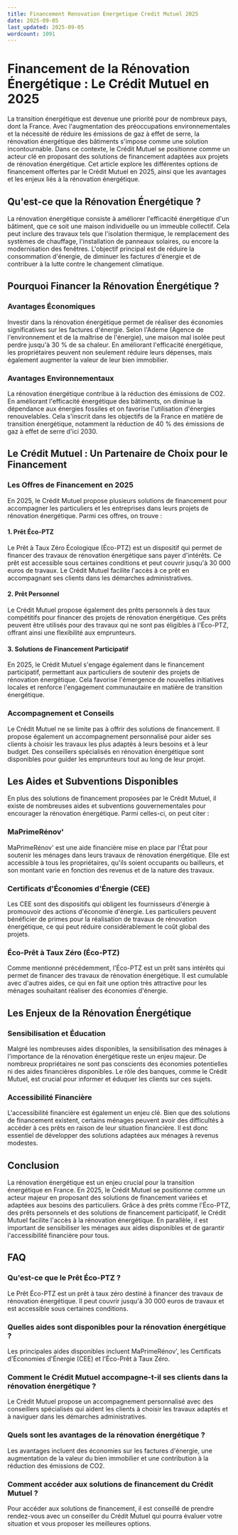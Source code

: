 ```yaml
---
title: Financement Renovation Energetique Credit Mutuel 2025
date: 2025-09-05
last_updated: 2025-09-05
wordcount: 1091
---
```


# Financement de la Rénovation Énergétique : Le Crédit Mutuel en 2025

La transition énergétique est devenue une priorité pour de nombreux pays, dont la France. Avec l'augmentation des préoccupations environnementales et la nécessité de réduire les émissions de gaz à effet de serre, la rénovation énergétique des bâtiments s'impose comme une solution incontournable. Dans ce contexte, le Crédit Mutuel se positionne comme un acteur clé en proposant des solutions de financement adaptées aux projets de rénovation énergétique. Cet article explore les différentes options de financement offertes par le Crédit Mutuel en 2025, ainsi que les avantages et les enjeux liés à la rénovation énergétique.

## Qu'est-ce que la Rénovation Énergétique ?

La rénovation énergétique consiste à améliorer l'efficacité énergétique d'un bâtiment, que ce soit une maison individuelle ou un immeuble collectif. Cela peut inclure des travaux tels que l'isolation thermique, le remplacement des systèmes de chauffage, l'installation de panneaux solaires, ou encore la modernisation des fenêtres. L'objectif principal est de réduire la consommation d'énergie, de diminuer les factures d'énergie et de contribuer à la lutte contre le changement climatique.

## Pourquoi Financer la Rénovation Énergétique ?

### Avantages Économiques

Investir dans la rénovation énergétique permet de réaliser des économies significatives sur les factures d'énergie. Selon l'Ademe (Agence de l'environnement et de la maîtrise de l'énergie), une maison mal isolée peut perdre jusqu'à 30 % de sa chaleur. En améliorant l'efficacité énergétique, les propriétaires peuvent non seulement réduire leurs dépenses, mais également augmenter la valeur de leur bien immobilier.

### Avantages Environnementaux

La rénovation énergétique contribue à la réduction des émissions de CO2. En améliorant l'efficacité énergétique des bâtiments, on diminue la dépendance aux énergies fossiles et on favorise l'utilisation d'énergies renouvelables. Cela s'inscrit dans les objectifs de la France en matière de transition énergétique, notamment la réduction de 40 % des émissions de gaz à effet de serre d'ici 2030.

## Le Crédit Mutuel : Un Partenaire de Choix pour le Financement

### Les Offres de Financement en 2025

En 2025, le Crédit Mutuel propose plusieurs solutions de financement pour accompagner les particuliers et les entreprises dans leurs projets de rénovation énergétique. Parmi ces offres, on trouve :

#### 1. Prêt Éco-PTZ

Le Prêt à Taux Zéro Écologique (Éco-PTZ) est un dispositif qui permet de financer des travaux de rénovation énergétique sans payer d'intérêts. Ce prêt est accessible sous certaines conditions et peut couvrir jusqu'à 30 000 euros de travaux. Le Crédit Mutuel facilite l'accès à ce prêt en accompagnant ses clients dans les démarches administratives.

#### 2. Prêt Personnel

Le Crédit Mutuel propose également des prêts personnels à des taux compétitifs pour financer des projets de rénovation énergétique. Ces prêts peuvent être utilisés pour des travaux qui ne sont pas éligibles à l'Éco-PTZ, offrant ainsi une flexibilité aux emprunteurs.

#### 3. Solutions de Financement Participatif

En 2025, le Crédit Mutuel s'engage également dans le financement participatif, permettant aux particuliers de soutenir des projets de rénovation énergétique. Cela favorise l'émergence de nouvelles initiatives locales et renforce l'engagement communautaire en matière de transition énergétique.

### Accompagnement et Conseils

Le Crédit Mutuel ne se limite pas à offrir des solutions de financement. Il propose également un accompagnement personnalisé pour aider ses clients à choisir les travaux les plus adaptés à leurs besoins et à leur budget. Des conseillers spécialisés en rénovation énergétique sont disponibles pour guider les emprunteurs tout au long de leur projet.

## Les Aides et Subventions Disponibles

En plus des solutions de financement proposées par le Crédit Mutuel, il existe de nombreuses aides et subventions gouvernementales pour encourager la rénovation énergétique. Parmi celles-ci, on peut citer :

### MaPrimeRénov'

MaPrimeRénov' est une aide financière mise en place par l'État pour soutenir les ménages dans leurs travaux de rénovation énergétique. Elle est accessible à tous les propriétaires, qu'ils soient occupants ou bailleurs, et son montant varie en fonction des revenus et de la nature des travaux.

### Certificats d'Économies d'Énergie (CEE)

Les CEE sont des dispositifs qui obligent les fournisseurs d'énergie à promouvoir des actions d'économie d'énergie. Les particuliers peuvent bénéficier de primes pour la réalisation de travaux de rénovation énergétique, ce qui peut réduire considérablement le coût global des projets.

### Éco-Prêt à Taux Zéro (Éco-PTZ)

Comme mentionné précédemment, l'Éco-PTZ est un prêt sans intérêts qui permet de financer des travaux de rénovation énergétique. Il est cumulable avec d'autres aides, ce qui en fait une option très attractive pour les ménages souhaitant réaliser des économies d'énergie.

## Les Enjeux de la Rénovation Énergétique

### Sensibilisation et Éducation

Malgré les nombreuses aides disponibles, la sensibilisation des ménages à l'importance de la rénovation énergétique reste un enjeu majeur. De nombreux propriétaires ne sont pas conscients des économies potentielles ni des aides financières disponibles. Le rôle des banques, comme le Crédit Mutuel, est crucial pour informer et éduquer les clients sur ces sujets.

### Accessibilité Financière

L'accessibilité financière est également un enjeu clé. Bien que des solutions de financement existent, certains ménages peuvent avoir des difficultés à accéder à ces prêts en raison de leur situation financière. Il est donc essentiel de développer des solutions adaptées aux ménages à revenus modestes.

## Conclusion

La rénovation énergétique est un enjeu crucial pour la transition énergétique en France. En 2025, le Crédit Mutuel se positionne comme un acteur majeur en proposant des solutions de financement variées et adaptées aux besoins des particuliers. Grâce à des prêts comme l'Éco-PTZ, des prêts personnels et des solutions de financement participatif, le Crédit Mutuel facilite l'accès à la rénovation énergétique. En parallèle, il est important de sensibiliser les ménages aux aides disponibles et de garantir l'accessibilité financière pour tous.

## FAQ

### Qu'est-ce que le Prêt Éco-PTZ ?

Le Prêt Éco-PTZ est un prêt à taux zéro destiné à financer des travaux de rénovation énergétique. Il peut couvrir jusqu'à 30 000 euros de travaux et est accessible sous certaines conditions.

### Quelles aides sont disponibles pour la rénovation énergétique ?

Les principales aides disponibles incluent MaPrimeRénov', les Certificats d'Économies d'Énergie (CEE) et l'Éco-Prêt à Taux Zéro.

### Comment le Crédit Mutuel accompagne-t-il ses clients dans la rénovation énergétique ?

Le Crédit Mutuel propose un accompagnement personnalisé avec des conseillers spécialisés qui aident les clients à choisir les travaux adaptés et à naviguer dans les démarches administratives.

### Quels sont les avantages de la rénovation énergétique ?

Les avantages incluent des économies sur les factures d'énergie, une augmentation de la valeur du bien immobilier et une contribution à la réduction des émissions de CO2.

### Comment accéder aux solutions de financement du Crédit Mutuel ?

Pour accéder aux solutions de financement, il est conseillé de prendre rendez-vous avec un conseiller du Crédit Mutuel qui pourra évaluer votre situation et vous proposer les meilleures options.